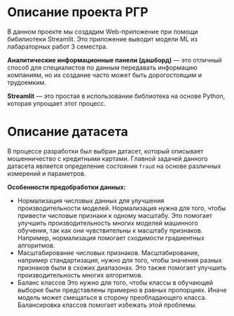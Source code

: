 # Описание проекта РГР


В данном проекте мы создадим Web-приложение при помощи бибилиотеки Streamlit. Это приложение выводит модели ML из лабараторных работ 3 семестра.

**Аналитические информационные панели (дашборд)** — это отличный способ для специалистов по данным передавать информацию компаниям, но их создание часто может быть дорогостоящим и трудоемким. 

**Streamlit** — это простая в использовании библиотека на основе Python, которая упрощает этот процесс.


# Описание датасета

В процессе разработки был выбран датасет, который описывает мошенничество с кредитными картами. Главной задачей данного датасета является определение состояния `fraud` на основе различных измерений и параметров.

  **Особенности предобработки данных:**
  - Нормализация числовых данных для улучшения производительности моделей.
    Нормализация нужна для того, чтобы привести числовые признаки к одному масштабу. Это помогает улучшить производительность многих моделей машинного обучения, так как они чувствительны к масштабу признаков. Например, нормализация помогает сходимости градиентных алгоритмов.
  - Масштабирование числовых признаков.
    Масштабирование, например стандартизация, нужно для того, чтобы значения разных признаков были в схожих диапазонах. Это также помогает улучшить производительность многих алгоритмов.
  - Баланс классов
    Это нужно для того, чтобы классы в обучающей выборке были представлены примерно в равных пропорциях. Иначе модель может смещаться в сторону преобладающего класса. Балансировка классов помогает избежать этой проблемы.
